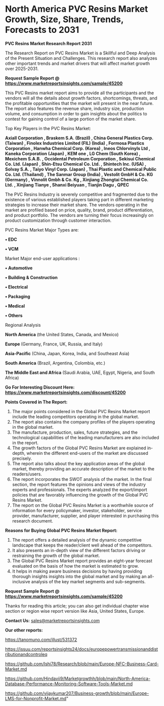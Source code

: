 # North America PVC Resins Market Growth, Size, Share, Trends, Forecasts to 2031

<strong>PVC Resins Market Research Report 2031</strong>

The Research Report on PVC Resins Market is a Skillful and Deep Analysis of the Present Situation and Challenges. This research report also analyzes other important trends and market drivers that will affect market growth over 2025-2031.

<strong>Request Sample Report @ <a href=https://www.marketreportsinsights.com/sample/45200>https://www.marketreportsinsights.com/sample/45200</a></strong>

This PVC Resins market report aims to provide all the participants and the vendors will all the details about growth factors, shortcomings, threats, and the profitable opportunities that the market will present in the near future. The report also features the revenue share, industry size, production volume, and consumption in order to gain insights about the politics to contest for gaining control of a large portion of the market share.

Top Key Players in the PVC Resins Market:

<strong>Axiall Corporation , Braskem S.A. (Brazil) , China General Plastics Corp. (Taiwan) , Finolex Industries Limited (FIL) (India) , Formosa Plastics Corporation , Hanwha Chemical Corp. (Korea) , Ineos Chlorvinyls Ltd , Kaneka Corporation (Japan) , KEM one , LG Chem (South Korea) , Mexichem S.A.B. , Occidental Petroleum Corporation , Sekisui Chemical Co. Ltd. (Japan) , Shin-Etsu Chemical Co. Ltd. , Shintech Inc. (USA) , Solvay S.A. , Taiyo Vinyl Corp. (Japan) , Thai Plastic and Chemical Public Co. Ltd. (Thailand) , The Sanmar Group (India) , Vestolit GmbH & Co. KG (Germany) , Vinnolit Gmbh & Co. Kg , Xinjiang Zhongtai Chemical Co. Ltd. , Xinjiang Tianye , Shanxi Beiyuan , Tianjin Dagu , QPEC </strong>

The PVC Resins Industry is severely competitive and fragmented due to the existence of various established players taking part in different marketing strategies to increase their market share. The vendors operating in the market are profiled based on price, quality, brand, product differentiation, and product portfolio. The vendors are turning their focus increasingly on product customization through customer interaction.

PVC Resins Market Major Types are:

<strong>•  EDC 

•  VCM</strong>

Market Major end-user applications :

<strong>•  Automotive 

•  Building & Construction 

•  Electrical 

•  Packaging 

•  Medical 

•  Others</strong>

Regional Analysis

</u><strong><b>North America</b></strong> (the United States, Canada, and Mexico)

<strong><b>Europe </b></strong>(Germany, France, UK, Russia, and Italy)

<strong><b>Asia-Pacific</b></strong> (China, Japan, Korea, India, and Southeast Asia)

<strong><b>South America</b></strong> (Brazil, Argentina, Colombia, etc.)

<strong><b>The Middle East and Africa</b></strong> (Saudi Arabia, UAE, Egypt, Nigeria, and South Africa)

<strong>Go For Interesting Discount Here: <a href=https://www.marketreportsinsights.com/discount/45200>https://www.marketreportsinsights.com/discount/45200</a></strong>

<strong>Points Covered in The Report:</strong>
<ol>
  <li>The major points considered in the Global PVC Resins Market report include the leading competitors operating in the global market.</li>
  <li>The report also contains the company profiles of the players operating in the global market.</li>
  <li>The manufacture, production, sales, future strategies, and the technological capabilities of the leading manufacturers are also included in the report.</li>
  <li>The growth factors of the Global PVC Resins Market are explained in-depth, wherein the different end-users of the market are discussed precisely.</li>
  <li>The report also talks about the key application areas of the global market, thereby providing an accurate description of the market to the readers/users.</li>
  <li>The report incorporates the SWOT analysis of the market. In the final section, the report features the opinions and views of the industry experts and professionals. The experts analyzed the export/import policies that are favorably influencing the growth of the Global PVC Resins Market.</li>
  <li>The report on the Global PVC Resins Market is a worthwhile source of information for every policymaker, investor, stakeholder, service provider, manufacturer, supplier, and player interested in purchasing this research document.</li>
</ol>
<strong>Reasons for Buying Global PVC Resins Market Report:</strong>

<ol>
  <li>The report offers a detailed analysis of the dynamic competitive landscape that keeps the reader/client well ahead of the competitors.</li>
  <li>It also presents an in-depth view of the different factors driving or restraining the growth of the global market.</li>
  <li>The Global PVC Resins Market report provides an eight-year forecast evaluated on the basis of how the market is estimated to grow.</li>
  <li>It helps in making aware business decisions by having providing thorough insights insights into the global market and by making an all-inclusive analysis of the key market segments and sub-segments.</li>
</ol>
<strong>Request Sample Report @ <a href=https://www.marketreportsinsights.com/sample/45200>https://www.marketreportsinsights.com/sample/45200</a></strong>


Thanks for reading this article; you can also get individual chapter wise section or region wise report version like Asia, United States, Europe.

<strong>Contact Us:</strong>
sales@marketreportsinsights.com

<strong>Our other reports:</strong>

<a href=https://tanomuno.com/illust/531372>https://tanomuno.com/illust/531372</a>

<a href=https://issuu.com/reportsinsights24/docs/europepowertransmissionanddistributionandcontroleq>https://issuu.com/reportsinsights24/docs/europepowertransmissionanddistributionandcontroleq</a>

<a href=https://github.com/Ishi78/Research/blob/main/Europe-NFC-Business-Card-Market.md>https://github.com/Ishi78/Research/blob/main/Europe-NFC-Business-Card-Market.md</a>

<a href=https://github.com/Hindavii9/Marketgrowthh/blob/main/North-America-Database-Performance-Monitoring-Software-Tools-Market.md>https://github.com/Hindavii9/Marketgrowthh/blob/main/North-America-Database-Performance-Monitoring-Software-Tools-Market.md</a>

<a href=https://github.com/vijaykumar207/Business-growth/blob/main/Europe-LMS-for-Nonprofit-Market.md>https://github.com/vijaykumar207/Business-growth/blob/main/Europe-LMS-for-Nonprofit-Market.md</a>"
